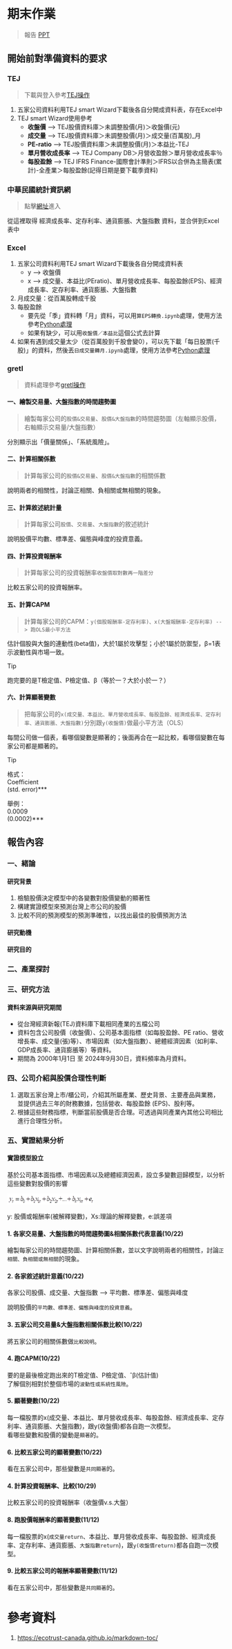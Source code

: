 # 期末作業
> 報告 [PPT](https://www.canva.com/design/DAGVqX5YbBA/ozLKQXI0JcsEe50-hywGKg/edit?utm_content=DAGVqX5YbBA&utm_campaign=designshare&utm_medium=link2&utm_source=sharebutton)
## 開始前對準備資料的要求
### TEJ
> 下載與登入參考[TEJ操作](TEJ操作.md)

1. 五家公司資料利用TEJ smart Wizard下載後各自分開成資料表，存在Excel中
2. TEJ smart Wizard使用參考
   - **收盤價** --> TEJ股價資料庫＞未調整股價(月)＞收盤價(元)
   - **成交量** --> TEJ股價資料庫＞未調整股價(月)＞成交量(百萬股)_月
   - **PE-ratio** --> TEJ股價資料庫＞未調整股價(月)＞本益比-TEJ
   - **單月營收成長率** --> TEJ Company DB＞月營收盈餘＞單月營收成長率％
   - **每股盈餘** --> TEJ IFRS Finance-國際會計準則＞IFRS以合併為主簡表(累計)-全產業＞每股盈餘(記得日期是要下載季資料)

### 中華民國統計資訊網 
> 點擊[網址](https://www.stat.gov.tw/)進入

從這裡取得 經濟成長率、定存利率、通貨膨脹、大盤指數 資料，並合併到Excel表中

### Excel
1. 五家公司資料利用TEJ smart Wizard下載後各自分開成資料表
   - y --> 收盤價
   - x --> 成交量、本益比(PEratio)、單月營收成長率、每股盈餘(EPS)、經濟成長率、定存利率、通貨膨脹、大盤指數
2. 月成交量：從百萬股轉成千股
3. 每股盈餘
   - 要先從「季」資料轉「月」資料，可以用```算EPS轉換.ipynb```處理，使用方法參考[Python處理](Python處理.md)
   - 如果有缺少，可以用```收盤價／本益比```這個公式去計算
4. 如果有遇到成交量太少（從百萬股到千股會變0），可以先下載「每日股票(千股)」的資料，然後丟```日成交量轉月.ipynb```處理，使用方法參考[Python處理](Python處理.md)

### gretl
> 資料處理參考[gretl操作](gretl操作.md)

#### 一、繪製交易量、大盤指數的時間趨勢圖
> 繪製每家公司的```股價&交易量```、```股價&大盤指數```的時間趨勢圖（左軸顯示股價，右軸顯示交易量/大盤指數）

分別顯示出「價量關係」、「系統風險」。

#### 二、計算相關係數
> 計算每家公司的```股價&交易量```、```股價&大盤指數```的相關係數

說明兩者的相關性，討論正相關、負相關或無相關的現象。

#### 三、計算敘述統計量
> 計算每家公司```股價```、```交易量```、```大盤指數```的敘述統計

說明股價平均數、標準差、偏態與峰度的投資意義。

#### 四、計算投資報酬率
> 計算每家公司的投資報酬率```收盤價取對數再一階差分```

比較五家公司的投資報酬率。

#### 五、計算CAPM
> 計算每家公司的CAPM：```y(個股報酬率-定存利率)、x(大盤報酬率-定存利率) --> 跑OLS最小平方法```

估計個股與大盤的連動性(beta值)，大於1屬於攻擊型；小於1屬於防禦型，β=1表示波動性與市場一致。

> [!TIP]
> 跑完要的是T檢定值、P檢定值、β（等於一？大於小於一？）

#### 六、計算顯著變數
> 把每家公司的```x(成交量、本益比、單月營收成長率、每股盈餘、經濟成長率、定存利率、通貨膨脹、大盤指數)```分別跟```y(收盤價)```做最小平方法（OLS）

每間公司做一個表，看哪個變數是顯著的；後面再合在一起比較，看哪個變數在每家公司都是顯著的。

> [!TIP]
> 格式：  
> Coefficient  
> (std. error)***  
> 
> 舉例：  
> 0.0009  
> (0.0002)***



## 報告內容
### 一、緒論
#### 研究背景
1.	檢驗股價決定模型中的各變數對股價變動的顯著性
2.	構建實證模型來預測台灣上市公司的股價
3.	比較不同的預測模型的預測準確性，以找出最佳的股價預測方法

#### 研究動機

#### 研究目的

### 二、產業探討

### 三、研究方法
#### 資料來源與研究期間
- 從台灣經濟新報(TEJ)資料庫下載相同產業的五檔公司
- 資料包含公司股價（收盤價）、公司基本面指標（如每股盈餘、PE ratio、營收增長率、成交量(張)等）、市場因素（如大盤指數）、總體經濟因素（如利率、GDP成長率、通貨膨脹等）等資料。
- 期間為 2000年1月1日 至 2024年9月30日，資料頻率為月資料。

### 四、公司介紹與股價合理性判斷
1. 選取五家台灣上市/櫃公司，介紹其所屬產業、歷史背景、主要產品與業務，並提供過去三年的財務數據，包括營收、每股盈餘 (EPS)、股利等。
2. 根據這些財務指標，判斷當前股價是否合理。可透過與同產業內其他公司相比進行合理性分析。

### 五、實證結果分析
#### 實證模型設立
基於公司基本面指標、市場因素以及總體經濟因素，設立多變數迴歸模型，以分析這些變數對股價的影響

![實證分析模型](圖片/實證分析模型.png)

y: 股價或報酬率(被解釋變數)，Xs:理論的解釋變數，e:誤差項

#### 1. 各家交易量、大盤指數的時間趨勢圖&相關係數代表意義(10/22)
繪製每家公司的時間趨勢圖、計算相關係數，並以文字說明兩者的相關性，討論`正相關、負相關或無相關`的現象。

#### 2. 各家敘述統計意義(10/22)
各家公司股價、成交量、大盤指數 --> 平均數、標準差、偏態與峰度  

說明股價的`平均數、標準差、偏態與峰度的投資意義`。

#### 3. 五家公司交易量&大盤指數相關係數比較(10/22)
將五家公司的相關係數做`比較說明`。

#### 4. 跑CAPM(10/22)
要的是最後檢定跑出來的T檢定值、P檢定值、ˆβ(估計值)  
了解個別相對於整個市場的`波動性或系統性風險`。

#### 5. 顯著變數(10/22)
每一檔股票的x(成交量、本益比、單月營收成長率、每股盈餘、經濟成長率、定存利率、通貨膨脹、大盤指數)，跟y(收盤價)都各自跑一次模型。  
看哪些變數和股價的變動是`顯著`的。

#### 6. 比較五家公司的顯著變數(10/22)
看在五家公司中，那些變數是`共同顯著`的。

#### 4. 計算投資報酬率、比較(10/29)
比較五家公司的投資報酬率（收盤價v.s.大盤）

#### 8. 跑股價報酬率的顯著變數(11/12)
每一檔股票的x(```成交量return```、本益比、單月營收成長率、每股盈餘、經濟成長率、定存利率、通貨膨脹、```大盤指數return```)，跟```y(收盤價return)```都各自跑一次模型。

#### 9. 比較五家公司的報酬率顯著變數(11/12) 
看在五家公司中，那些變數是`共同顯著`的。



# 參考資料
1. https://ecotrust-canada.github.io/markdown-toc/
